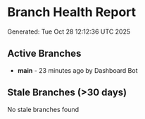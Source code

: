 # Branch Health Report
Generated: Tue Oct 28 12:12:36 UTC 2025

## Active Branches
- **main** - 23 minutes ago by Dashboard Bot

## Stale Branches (>30 days)
No stale branches found
